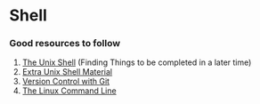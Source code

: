 # Shell

### Good resources to follow
1. [The Unix Shell](https://swcarpentry.github.io/shell-novice/) (Finding Things to be completed in a later time)
2. [Extra Unix Shell Material](http://swcarpentry.github.io/shell-extras/)
3. [Version Control with Git](https://swcarpentry.github.io/git-novice/)
4. [The Linux Command Line](http://billie66.github.io/TLCL/book/index.html)

